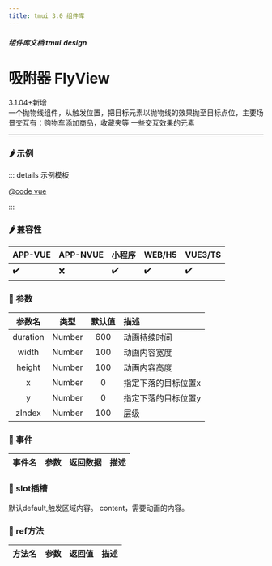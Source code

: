 ```yaml
---
title: tmui 3.0 组件库
---
```


<dirtoc></dirtoc>

##### 组件库文档 tmui.design

# 吸附器 FlyView

3.1.04+新增<br>
一个抛物线组件，从触发位置，把目标元素以抛物线的效果抛至目标点位，主要场景交互有：购物车添加商品，收藏夹等 一些交互效果的元素

---

### :hot_pepper: 示例

<webview url="https://tmui.design/h5/#/pages/other/flyView"></webview>

::: details 示例模板

@[code vue](pages/other/flyView.nvue)

:::

### :hot_pepper: 兼容性

| APP-VUE | APP-NVUE | 小程序 | WEB/H5 | VUE3/TS |
| --- | --- | --- | --- | --- |
| :heavy_check_mark: | :x: | :heavy_check_mark: | :heavy_check_mark: | :heavy_check_mark: |

### :seedling: 参数

| 参数名 | 类型 | 默认值 | 描述 |
| :--: | :--: | :--: | :-- |
| duration  | Number        | 600    | 动画持续时间   |
| width  | Number        | 100    | 动画内容宽度   |
| height  | Number        | 100    | 动画内容高度   |
| x  | Number        | 0    | 指定下落的目标位置x   |
| y  | Number        | 0    | 指定下落的目标位置y    |
| zIndex  | Number        | 100    | 层级    |

### :rose: 事件
| 事件名 | 参数 | 返回数据 | 描述 |
| --- | --- | --- | --- |

### :corn: slot插槽
默认default,触发区域内容。
content，需要动画的内容。

### :green_salad: ref方法
| 方法名 | 参数 | 返回值 | 描述 |
| :--: | :--: | :--: | :-- |

